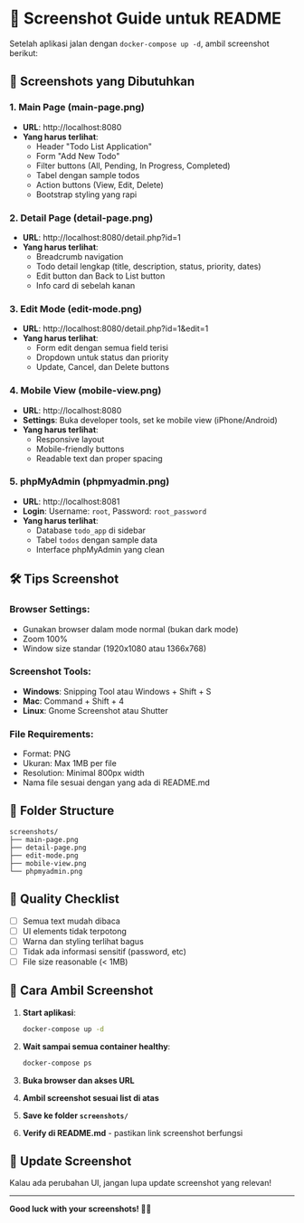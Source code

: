 # 📸 Screenshot Guide untuk README

Setelah aplikasi jalan dengan `docker-compose up -d`, ambil screenshot berikut:

## 📱 Screenshots yang Dibutuhkan

### 1. **Main Page (main-page.png)**
- **URL**: http://localhost:8080
- **Yang harus terlihat**:
  - Header "Todo List Application"
  - Form "Add New Todo" 
  - Filter buttons (All, Pending, In Progress, Completed)
  - Tabel dengan sample todos
  - Action buttons (View, Edit, Delete)
  - Bootstrap styling yang rapi

### 2. **Detail Page (detail-page.png)**
- **URL**: http://localhost:8080/detail.php?id=1
- **Yang harus terlihat**:
  - Breadcrumb navigation
  - Todo detail lengkap (title, description, status, priority, dates)
  - Edit button dan Back to List button
  - Info card di sebelah kanan

### 3. **Edit Mode (edit-mode.png)**
- **URL**: http://localhost:8080/detail.php?id=1&edit=1
- **Yang harus terlihat**:
  - Form edit dengan semua field terisi
  - Dropdown untuk status dan priority
  - Update, Cancel, dan Delete buttons

### 4. **Mobile View (mobile-view.png)**
- **URL**: http://localhost:8080
- **Settings**: Buka developer tools, set ke mobile view (iPhone/Android)
- **Yang harus terlihat**:
  - Responsive layout
  - Mobile-friendly buttons
  - Readable text dan proper spacing

### 5. **phpMyAdmin (phpmyadmin.png)**
- **URL**: http://localhost:8081
- **Login**: Username: `root`, Password: `root_password`
- **Yang harus terlihat**:
  - Database `todo_app` di sidebar
  - Tabel `todos` dengan sample data
  - Interface phpMyAdmin yang clean

## 🛠️ Tips Screenshot

### Browser Settings:
- Gunakan browser dalam mode normal (bukan dark mode)
- Zoom 100%
- Window size standar (1920x1080 atau 1366x768)

### Screenshot Tools:
- **Windows**: Snipping Tool atau Windows + Shift + S
- **Mac**: Command + Shift + 4
- **Linux**: Gnome Screenshot atau Shutter

### File Requirements:
- Format: PNG
- Ukuran: Max 1MB per file
- Resolution: Minimal 800px width
- Nama file sesuai dengan yang ada di README.md

## 📁 Folder Structure
```
screenshots/
├── main-page.png
├── detail-page.png
├── edit-mode.png
├── mobile-view.png
└── phpmyadmin.png
```

## 🎯 Quality Checklist

- [ ] Semua text mudah dibaca
- [ ] UI elements tidak terpotong
- [ ] Warna dan styling terlihat bagus
- [ ] Tidak ada informasi sensitif (password, etc)
- [ ] File size reasonable (< 1MB)

## 📝 Cara Ambil Screenshot

1. **Start aplikasi**:
   ```bash
   docker-compose up -d
   ```

2. **Wait sampai semua container healthy**:
   ```bash
   docker-compose ps
   ```

3. **Buka browser dan akses URL**

4. **Ambil screenshot sesuai list di atas**

5. **Save ke folder `screenshots/`**

6. **Verify di README.md** - pastikan link screenshot berfungsi

## 🔄 Update Screenshot

Kalau ada perubahan UI, jangan lupa update screenshot yang relevan!

---

**Good luck with your screenshots! 📸✨**